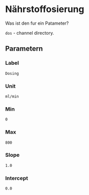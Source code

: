 # Nährstoffosierung

Was ist den fur ein Patameter?

`dos` - channel directory.

## Parametern

### Label

`Dosing`

### Unit

`ml/min`

### Min

`0`

### Max

`800`

### Slope

`1.0`

### Intercept

`0.0`
